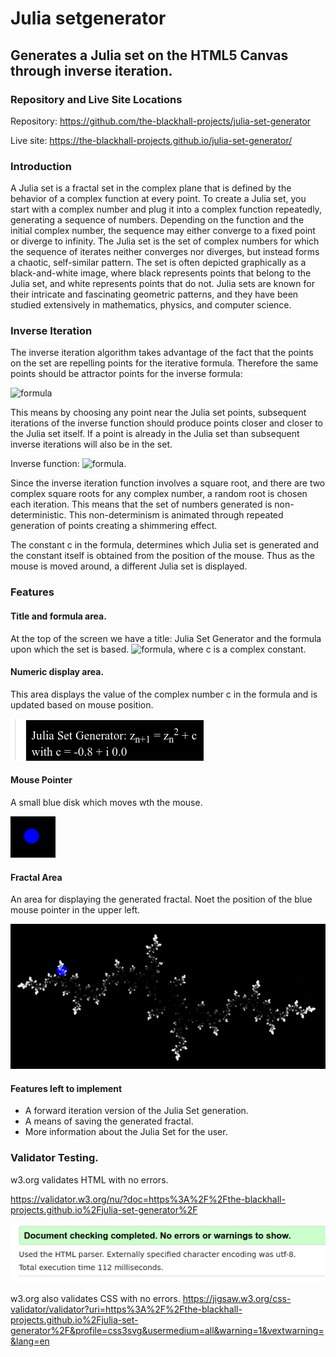 # Julia setgenerator
## Generates a Julia set on the HTML5 Canvas through inverse iteration.

### Repository and Live Site Locations

Repository: https://github.com/the-blackhall-projects/julia-set-generator

Live site: https://the-blackhall-projects.github.io/julia-set-generator/

### Introduction
A Julia set is a fractal set in the complex plane that is defined by the behavior of a complex function at every point. To create a Julia set, you start with a complex number and plug it into a complex function repeatedly, generating a sequence of numbers. Depending on the function and the initial complex number, the sequence may either converge to a fixed point or diverge to infinity. The Julia set is the set of complex numbers for which the sequence of iterates neither converges nor diverges, but instead forms a chaotic, self-similar pattern. The set is often depicted graphically as a black-and-white image, where black represents points that belong to the Julia set, and white represents points that do not. Julia sets are known for their intricate and fascinating geometric patterns, and they have been studied extensively in mathematics, physics, and computer science.
### Inverse Iteration
The inverse iteration algorithm takes advantage of the fact that the points on the set are repelling points for the iterative formula.  Therefore the same points should be attractor points for the inverse formula:

<img src="https://latex.codecogs.com/svg.latex?\ z_{n+1}=z_{n}^{2}+c" title="formula" />

 This means by choosing any point near the Julia set points, subsequent iterations of the inverse function should produce points closer and closer to the Julia set itself.  If a point is already in the Julia set than subsequent inverse iterations will also be in the set.

Inverse function: 
<img src="https://latex.codecogs.com/svg.latex?\ z_{n+1}=\sqrt{z_{n}-c}" title="formula">.

Since the inverse iteration function involves a square root, and there are two complex square roots for any complex number, a random root is chosen each iteration.  This means that the set of numbers generated is non-deterministic.  This non-determinism is animated through repeated generation of points creating a shimmering effect.

The constant c in the formula, determines which Julia set is generated and the constant itself is obtained from the position of the mouse.  Thus as the mouse is moved around, a different Julia set is displayed.

### Features
#### Title and formula area.
At the top of the screen we have a title: Julia Set Generator and the formula upon which the set is based.  <img src="https://latex.codecogs.com/svg.latex?\ z_{n+1}=z_{n}^{2}+c" title="formula" />, where c is a complex constant.
#### Numeric display area.
This area displays the value of the complex number c in the formula and is updated based on mouse position.

![Numeric Display Area](https://github.com/the-blackhall-projects/julia-set-generator/blob/main/assets/images/numeric-display-area.png?raw=true)

#### Mouse Pointer

A small blue disk which moves wth the mouse. 

![Mouse Pointer](https://github.com/the-blackhall-projects/julia-set-generator/blob/main/assets/images/pointer.png?raw=true)

#### Fractal Area
An area for displaying the generated fractal. Noet the position of the blue mouse pointer in the upper left. 

![Fractal Area](https://github.com/the-blackhall-projects/julia-set-generator/blob/main/assets/images/fractal-area.png?raw=true)

#### Features left to implement

* A forward iteration version of the Julia Set generation.
* A means of saving the generated fractal.
* More information about the Julia Set for the user.

### Validator Testing.

w3.org validates HTML with no errors. 

https://validator.w3.org/nu/?doc=https%3A%2F%2Fthe-blackhall-projects.github.io%2Fjulia-set-generator%2F

![HTML Validation](https://github.com/the-blackhall-projects/julia-set-generator/blob/main/assets/images/html-validation.png?raw=true)


w3.org also validates CSS with no errors.
https://jigsaw.w3.org/css-validator/validator?uri=https%3A%2F%2Fthe-blackhall-projects.github.io%2Fjulia-set-generator%2F&profile=css3svg&usermedium=all&warning=1&vextwarning=&lang=en




